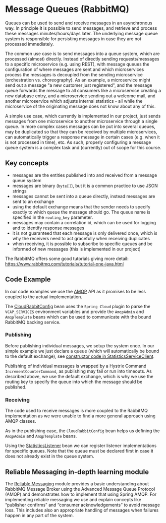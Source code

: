 Message Queues (RabbitMQ)
==================================
Queues can be used to send and receive messages in an asynchronous way. In principle it is possible to send messages, and retrieve and process these messages minutes/hours/days later. The underlying message queue system is responsible for persisting messages in case they are not processed immediately.

The common use case is to send messages into a queue system, which are processed (almost) directly. Instead of directly sending requests/messages to a specific microservice (e.g. using REST), with message queues the configuration of where messages are sent and which microservices process the messages is decoupled from the sending microservice (orchestration vs. choreography). As an example, a microservice might send out a message "a new customer just registered", and the message queue forwards the message to all consumers like a microservice creating a new database entry, and a microservice sending out a welcome mail, and another microservice which adjusts internal statistics - all while the microservice of the originating message does not know about any of this.

A simple use case, which currently is implemented in our project, just sends messages from one microservice to another microservice through a single queue. In more complex cases messages can be put into several queues, may be duplicated so that they can be received by multiple microservices, can automatically trigger a response message in certain cases (e.g. when it is not processed in time), etc. As such, properly configuring a message queue system is a complex task and (currently) out of scope for this course.

## Key concepts
 - messages are the entities published into and received from a message queue system
 - messages are binary (`byte[]`), but it is a common practice to use JSON strings
 - messages cannot be sent into a queue directly, instead messages are sent to an exchange
 - using the default exchange means that the sender needs to specify exactly to which queue the message should go. The queue name is specified in the `routing_key` parameter.
 - messages may contain a correlation id, which can be used for logging and to identify response messages
 - it is not guaranteed that each message is only delivered once, which is why the receivers need to act gracefully when receiving duplicates
 - when receiving, it is possible to subscribe to specific queues and be informed of new messages (this is implemented in our project)
 
The RabbitMQ offers some good tutorials giving more detail: https://www.rabbitmq.com/tutorials/tutorial-one-java.html

## Code Example
In our code examples we use the [AMQP](https://www.amqp.org/) API as it promises to be less coupled to the actual implementation.

The [CloudRabbitConfig](https://github.wdf.sap.corp/cc-java/cc-bulletinboard-ads-spring-webmvc/blob/solution-20-Use-Message-Queues/src/main/java/com/sap/bulletinboard/ads/config/CloudRabbitConfig.java) bean uses the `Spring Cloud` plugin to parse the `VCAP_SERVICES` environment variables and provide the `AmqpAdmin` and `AmqpTemplate` beans which can be used to communicate with the bound RabbitMQ backing service.

### Publishing
Before publishing individual messages, we setup the system once. In our simple example we just declare a queue (which will automatically be bound to the default exchange), see [constructor code in StatisticsServiceClient](https://github.wdf.sap.corp/cc-java/cc-bulletinboard-ads-spring-webmvc/blob/solution-20-Use-Message-Queues/src/main/java/com/sap/bulletinboard/ads/services/StatisticsServiceClient.java).

Publishing of individual messages is wrapped by a Hystrix Command `IncrementCounterCommand`, as publishing may fail or run into timeouts. As described above, we use the default exchange, which is why we use the routing key to specify the queue into which the message should be published.

### Receiving
The code used to receive messages is more coupled to the RabbitMQ implementation as we were unable to find a more general approach using AMQP classes.

As in the publishing case, the `CloudRabbitConfig` bean helps us defining the `AmqpAdmin` and `AmqpTemplate` beans. 

Using the [StatisticsListener](https://github.wdf.sap.corp/cc-java/cc-bulletinboard-ads-spring-webmvc/blob/solution-21-Receive-MQ-Messages/src/main/java/com/sap/bulletinboard/ads/services/StatisticsListener.java) bean we can register listener implementations for specific queues. Note that the queue must be declared first in case it does not already exist in the queue system.

## Reliable Messaging in-depth learning module
The [Reliable Messaging](https://github.wdf.sap.corp/cloud-native-dev/resilience/tree/master/ServiceToService) module provides a basic understanding about RabbitMQ Message Broker using the Advanced Message Queue Protocol (AMQP) and demonstrates how to implement that using Spring AMQP. For implementing reliable messaging we use and explain concepts like “publisher confirms” and “consumer acknowledgements” to avoid message loss. This includes also an appropriate handling of messages when failures happen in any part of the system.


